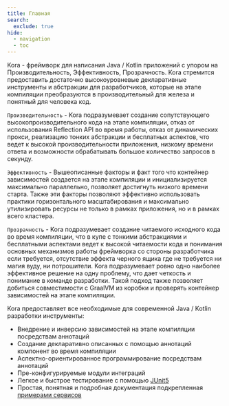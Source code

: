 ```yaml
---
title: Главная
search:
  exclude: true
hide:
  - navigation
  - toc
---
```


Kora - фреймворк для написания Java / Kotlin приложений с упором на Производительность, Эффективность, Прозрачность.
Kora стремится предоставить достаточно высокоуровневые декларативные инструменты и абстракции для разработчиков, 
которые на этапе компиляции преобразуются в производительный для железа и понятный для человека код.

`Производительность` - Kora подразумевает создание сопутствующего высокопроизводительного кода на этапе компиляции, 
отказ от использования Reflection API во время работы, отказ от динамических прокси, реализацию тонких абстракции и бесплатных аспектов,
что ведет к высокой производительности приложения, низкому времени ответа и возможности обрабатывать большое количество запросов в секунду.

`Эффективность` - Вышеописанные факторы и факт того что контейнер зависимостей создается 
на этапе компиляции и инициализируется максимально параллельно, позволяет достигнуть низкого времени старта.
Также эти факторы позволяют эффективно использовать практики горизонтального масштабирования 
и максимально утилизировать ресурсы не только в рамках приложения, но и в рамках всего кластера.

`Прозрачность` - Kora подразумевает создание читаемого исходного кода во время компиляции, 
что в купе с тонкими абстракциями и бесплатными аспектами ведет к высокой читаемости кода 
и понимания основных механизмов работы фреймворка со стороны разработчика если требуется, 
отсутствие эффекта черного ящика где не требуется ни магия вуду, ни потрошители.
Kora подразумевает ровно одно наиболее эффективное решение на одну проблему, что дает четкость и понимание в команде разработки.
Такой подход также позволяет добиться совместимости с GraalVM из коробки и проверять контейнер зависимостей на этапе компиляции.

Kora предоставляет все необходимые для современной Java / Kotlin разработки инструменты:

- Внедрение и инверсию зависимостей на этапе компиляции посредствам аннотаций
- Создание декларативно описанных с помощью аннотаций компонент во время компиляции
- Аспектно-ориентированное программирование посредствам аннотаций
- Пре-конфигурируемые модули интеграций
- Легкое и быстрое тестирование с помощью [JUnit5](documentation/junit5.md)
- Простая, понятная и подробная документация подкрепленная [примерами сервисов](examples/kora-examples.md)
